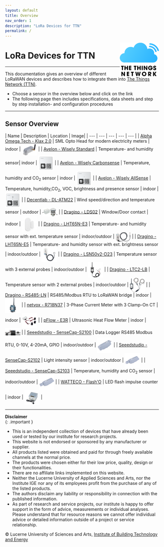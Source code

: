 ```yaml
---
layout: default
title: Overview
nav_order: 1
description: "LoRa Devices for TTN"
permalink: /
---
```


<img src="https://raw.githubusercontent.com/hslu-ige-laes/lora-devices-ttn/master/docs/ttn-logo.svg" width="128" align="right" class="inline"/>

# LoRa Devices for TTN
<hr>

This documentation gives an overview of different LoRaWAN devices and describes how to integrate them into [The Things Network (TTN)](https://hslu-ige-laes.github.io/lora-devices-ttn/docs/ttn).

- Choose a sensor in the overview below and click on the link
- The following page then includes specifications, data sheets and step by step installation- and configuration procedures

<hr>

## Sensor Overview

| Name | Description | Location | Image|
| --- | --- | --- | --- | --- |
| [Alpha Omega Tech - Klax 2.0](https://hslu-ige-laes.github.io/lora-devices-ttn/docs/sensors/alphaomega-klax2/) | SML Opto Head for modern electricity meters | indoor  | <img src="https://github.com/hslu-ige-laes/lora-devices-ttn/raw/master/docs/sensors/alphaomega-klax2_01.png" width="50" align="center"> |
| [Avelon - Wisely Standard](https://hslu-ige-laes.github.io/lora-devices-ttn/docs/sensors/avelon-wisely-standard/) | Temperature- and humidity sensor| indoor  | <img src="https://github.com/hslu-ige-laes/lora-devices-ttn/raw/master/docs/sensors/avelon-wisely-standard_01.png" width="50" align="center"> |
| [Avelon - Wisely Carbonsense](https://hslu-ige-laes.github.io/lora-devices-ttn/docs/sensors/avelon-wisely-carbonsense/) | Temperature, humidity and CO<sub>2</sub> sensor | indoor | <img src="https://github.com/hslu-ige-laes/lora-devices-ttn/raw/master/docs/sensors/avelon-wisely-carbonsense_01.png" width="50" align="center"> |
| [Avelon - Wisely AllSense](https://hslu-ige-laes.github.io/lora-devices-ttn/docs/sensors/avelon-wisely-allsense/) | Temperature, humidity,CO<sub>2</sub>, VOC, brightness and presence sensor | indoor | <img src="https://github.com/hslu-ige-laes/lora-devices-ttn/raw/master/docs/sensors/avelon-wisely-allsense_01.png" width="50" align="center"> |
| [Decentlab - DL-ATM22](https://hslu-ige-laes.github.io/lora-devices-ttn/docs/sensors/decentlab-dl-atm22/) | Wind speed/direction and temperature sensor | outdoor | <img src="https://github.com/hslu-ige-laes/lora-devices-ttn/raw/master/docs/sensors/decentlab-dl-atm22_02.jpg" width="50" align="center"> |
| [Dragino - LDS02](https://hslu-ige-laes.github.io/lora-devices-ttn/docs/sensors/dragino-lds02/) | Window/Door contact | indoor | <img src="https://github.com/hslu-ige-laes/lora-devices-ttn/raw/master/docs/sensors/dragino-lds02_01.jpg" width="50" align="center"> |
| [Dragino - LHT65N-E3](https://hslu-ige-laes.github.io/lora-devices-ttn/docs/sensors/dragino-lht65n-e3/) | Temperature- and humidity sensor with ext. temperature sensor | indoor/outdoor  | <img src="https://github.com/hslu-ige-laes/lora-devices-ttn/raw/master/docs/sensors/dragino-lht65n-e3_01.png" width="50" align="center"> |
| [Dragino - LHT65N-E5](https://hslu-ige-laes.github.io/lora-devices-ttn/docs/sensors/dragino-lht65n-e5/) | Temperature- and humidity sensor with ext. brightness sensor | indoor/outdoor | <img src="https://github.com/hslu-ige-laes/lora-devices-ttn/raw/master/docs/sensors/dragino-lht65n-e5_01.jpg" width="50" align="center"> |
| [Dragino - LSN50v2-D23](https://hslu-ige-laes.github.io/lora-devices-ttn/docs/sensors/dragino-lsn50v2-d23/) | Temperature sensor with 3 external probes | indoor/outdoor | <img src="https://github.com/hslu-ige-laes/lora-devices-ttn/raw/master/docs/sensors/dragino-lsn50v2-d23_01.jpg" width="50" align="center"> |
| [Dragino - LTC2-LB](https://hslu-ige-laes.github.io/lora-devices-ttn/docs/sensors/dragino-ltc2-lb/) | Temperature sensor with 2 external probes | indoor/outdoor | <img src="https://github.com/hslu-ige-laes/lora-devices-ttn/raw/master/docs/sensors/dragino-ltc2-lb_01.PNG" width="50" align="center"> |
| [Dragino - RS485-LN](https://hslu-ige-laes.github.io/lora-devices-ttn/docs/sensors/dragino-rs485-ln/) | RS485/Modbus RTU to LoRaWAN bridge | indoor  | <img src="https://github.com/hslu-ige-laes/lora-devices-ttn/raw/master/docs/sensors/dragino-rs485-ln_01.jpeg" width="50" align="center"> |
| [netvox - R718N37](https://hslu-ige-laes.github.io/lora-devices-ttn/docs/sensors/netvox-R718N37/) | 3-Phase Current Meter with 3 Clamp-On CT | indoor | <img src="https://github.com/hslu-ige-laes/lora-devices-ttn/raw/master/docs/sensors/netvox-r871n37_01.jpg" width="50" align="center"> |
| [pFlow - E3R](https://hslu-ige-laes.github.io/lora-devices-ttn/docs/sensors/pflow-e3r/) | Ultrasonic Heat Flow Meter | indoor | <img src="https://github.com/hslu-ige-laes/lora-devices-ttn/raw/master/docs/sensors/pflow-e3r_01.jpg" width="50" align="center"> |
| [Seeedstudio - SenseCap-S2100](https://hslu-ige-laes.github.io/lora-devices-ttn/docs/sensors/seeedstudio-sensecap-s2100/) | Data Logger RS485 Modbus RTU, 0-10V, 4-20mA, GPIO | indoor/outdoor | <img src="https://github.com/hslu-ige-laes/lora-devices-ttn/raw/master/docs/sensors/seeedstudio-sensecap-s2100_01.jpg" width="50" align="center"> |
| [Seeedstudio - SenseCap-S2102](https://hslu-ige-laes.github.io/lora-devices-ttn/docs/sensors/seeedstudio-sensecap-s2102/) | Light intensity sensor | indoor/outdoor | <img src="https://github.com/hslu-ige-laes/lora-devices-ttn/raw/master/docs/sensors/seeedstudio-sensecap-s2102_01.jpg" width="50" align="center"> |
| [Seeedstudio - SenseCap-S2103](https://hslu-ige-laes.github.io/lora-devices-ttn/docs/sensors/seeedstudio-sensecap-s2103/) | Temperature, humidity and CO<sub>2</sub> sensor | indoor/outdoor | <img src="https://github.com/hslu-ige-laes/lora-devices-ttn/raw/master/docs/sensors/seeedstudio-sensecap-s2103_01.jpg" width="50" align="center"> |
| [WATTECO - Flash'O](https://hslu-ige-laes.github.io/lora-devices-ttn/docs/sensors/watteco-flash-o/) | LED flash impulse counter | indoor | <img src="https://github.com/hslu-ige-laes/lora-devices-ttn/raw/master/docs/sensors/watteco-flash-o_01.jpg" width="50" align="center"> |

<hr>

**Disclaimer**<br>
{: .important }
- This is an independent collection of devices that have already been used or tested by our institute for research projects.
- This website is not endorsed or sponsored by any manufacturer or supplier.
- All products listed were obtained and paid for through freely available channels at the normal price.
- The products were chosen either for their low price, quality, design or their functionalities.
- There are no affiliate links implemented on this website.
- Neither the Lucerne University of Applied Sciences and Arts, nor the Institute IGE nor any of its employees profit from the purchase of any of the listed products.
- The authors disclaim any liability or responsibility in connection with the published information.
- As part of research and service projects, our institute is happy to offer support in the form of advice, measurements or individual analyses. Please understand that for resource reasons we cannot offer individual advice or detailed information outside of a project or service relationship.

&copy; Lucerne University of Sciences and Arts, [Institute of Building Technology and Energy](https://www.hslu.ch/laes)

